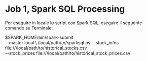 # Job 1, Spark SQL Processing

Per eseguire in locale lo script con Spark SQL, eseguire il seguente comando su Terminale:

$SPARK_HOME/bin/spark-submit \
--master local \\
/local/path/to/sparksql.py
--stock_infos file:///local/path/to/historical_stocks.csv \
--stock_prices file:///local/path/to/historical_stock_prices.csv